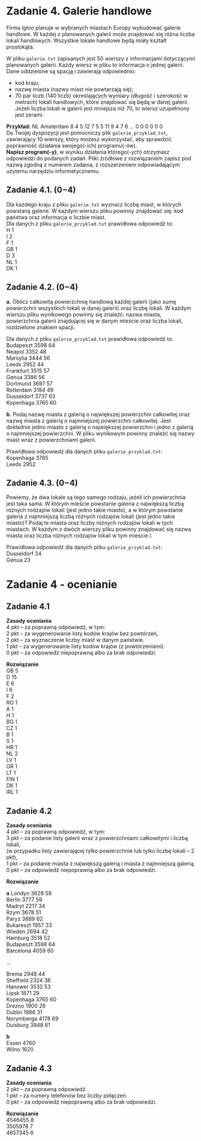 # Zadanie 4. Galerie handlowe
Firma *Igloo* planuje w wybranych miastach Europy wybudować galerie handlowe. W każdej
z planowanych galerii może znajdować się różna liczba lokali handlowych. Wszystkie lokale
handlowe będą miały kształt prostokąta.

W pliku `galerie.txt` zapisanych jest 50 wierszy z informacjami dotyczącymi planowanych
galerii. Każdy wiersz w pliku to informacja o jednej galerii. Dane oddzielone są spacją
i zawierają odpowiednio:
- kod kraju;
- nazwę miasta (nazwy miast nie powtarzają się);
- 70 par liczb (140 liczb) określających wymiary (długość i szerokość w metrach) lokali
handlowych, które znajdować się będą w danej galerii. Jeżeli liczba lokali w galerii jest
mniejsza niż 70, to wiersz uzupełniony jest zerami.

**Przykład:**
NL Amsterdam 8 4 5 12 7 5 5 11 9 4 7 6 … 0 0 0 0 0 0\
Do Twojej dyspozycji jest pomocniczy plik `galerie_przyklad.txt`, zawierający
10 wierszy, który możesz wykorzystać, aby sprawdzić poprawność działania swojego(-ich)
programu(-ów).\
**Napisz program(-y)**, w wyniku działania którego(-ych) otrzymasz odpowiedzi do podanych
zadań. Pliki źródłowe z rozwiązaniem zapisz pod nazwą zgodną z numerem zadania,
z rozszerzeniem odpowiadającym użytemu narzędziu informatycznemu.

## Zadanie 4.1. (0−4)
Dla każdego kraju z pliku `galerie.txt` wyznacz liczbę miast, w których powstaną galerie.
W każdym wierszu pliku powinny znajdować się: kod
państwa oraz informacja o liczbie miast.\
Dla danych z pliku `galerie_przyklad.txt` prawidłowa odpowiedź to:\
H 1\
I 2\
F 1\
GB 1\
D 3\
NL 1\
DK 1

## Zadanie 4.2. (0−4)
**a.** Oblicz całkowitą powierzchnię handlową każdej galerii (jako sumę powierzchni wszystkich
lokali w danej galerii) oraz liczbę lokali. W każdym wierszu pliku wynikowego powinny
się znaleźć: nazwa miasta, powierzchnia galerii znajdującej się w danym mieście oraz
liczba lokali, rozdzielone znakiem spacji.

Dla danych z pliku `galerie_przyklad.txt` prawidłowa odpowiedź to:\
Budapeszt 3598 64\
Neapol 3352 48\
Marsylia 3444 56\
Leeds 2952 44\
Frankfurt 3515 57\
Genua 3386 56\
Dortmund 3697 57\
Rotterdam 3184 49\
Dusseldorf 3737 63\
Kopenhaga 3765 60

**b.** Podaj nazwę miasta z galerią o największej powierzchni całkowitej oraz nazwę miasta
z galerią o najmniejszej powierzchni całkowitej. Jest dokładnie jedno miasto z galerią
o największej powierzchni i jedno z galerią o najmniejszej powierzchni. W pliku wynikowym powinny znaleźć się nazwy
miast wraz z powierzchniami galerii.

Prawidłowa odpowiedź dla danych pliku `galerie_przyklad.txt`:\
Kopenhaga 3765\
Leeds 2952

## Zadanie 4.3. (0−4)
Powiemy, że dwa lokale są tego samego rodzaju, jeżeli ich powierzchnia jest taka sama.
W którym mieście powstanie galeria z największą liczbą różnych rodzajów lokali (jest jedno
takie miasto), a w którym powstanie galeria z najmniejszą liczbą różnych rodzajów lokali (jest
jedno takie miasto)? Podaj te miasta oraz liczby różnych rodzajów lokali w tych miastach.
W każdym z dwóch wierszy pliku powinny znajdować się nazwa miasta oraz liczba różnych rodzajów lokali w tym mieście.\

Prawidłowa odpowiedź dla danych pliku `galerie_przyklad.txt`:\
Dusseldorf 34\
Genua 23

# Zadanie 4 - ocenianie

## Zadanie 4.1
**Zasady oceniania**\
4 pkt – za poprawną odpowiedź, w tym:\
2 pkt – za wygenerowanie listy kodów krajów bez powtórzeń,\
2 pkt – za wyznaczenie liczby miast w danym państwie.\
1 pkt – za wygenerowanie listy kodów krajów (z powtórzeniami).\
0 pkt – za odpowiedź niepoprawną albo za brak odpowiedzi.


**Rozwiązanie**\
GB 5\
D 15\
E 6\
I 6\
F 2\
RO 1\
A 1\
H 1\
BG 1\
CZ 1\
B 1\
S 1\
HR 1\
NL 2\
LV 1\
GR 1\
LT 1\
FIN 1\
DK 1\
IRL 1

## Zadanie 4.2
**Zasady oceniania**\
4 pkt – za poprawną odpowiedź, w tym:\
3 pkt – za podanie listy galerii wraz z powierzchniami całkowitymi i liczbą lokali,\
(w przypadku listy zawierającej tylko powierzchnie lub tylko liczbę lokali – 2 pkt),\
1 pkt – za podanie miasta z największą galerią i miasta z najmniejszą galerią.\
0 pkt – za odpowiedź niepoprawną albo za brak odpowiedzi.

**Rozwiązanie**

**a**
Londyn 3628 58\
Berlin 3777 59\
Madryt 2217 34\
Rzym 3678 51\
Paryz 3889 62\
Bukareszt 1957 33\
Wieden 2694 42\
Hamburg 3518 52\
Budapeszt 3598 64\
Barcelona 4059 60

...

Brema 2948 44\
Sheffield 2324 36\
Hanower 3532 53\
Lipsk 1871 29\
Kopenhaga 3765 60\
Drezno 1900 26\
Dublin 1986 31\
Norymberga 4178 69\
Duisburg 3948 61

**b**\
Essen 4760\
Wilno 1620

## Zadanie 4.3
**Zasady oceniania**\
2 pkt – za poprawną odpowiedź.\
1 pkt – za numery telefonów bez liczby połączeń.\
0 pkt – za odpowiedź niepoprawną albo za brak odpowiedzi.

**Rozwiązanie**\
4546455 8\
3505978 7\
4657345 6

